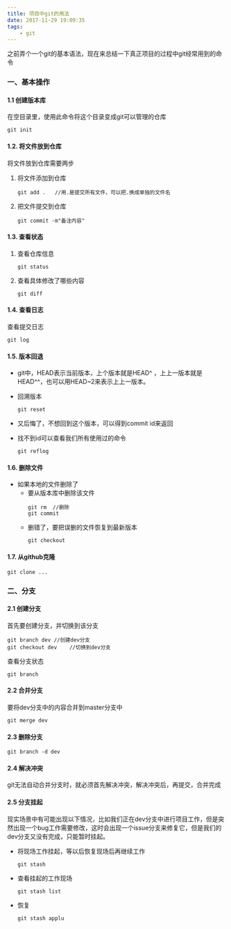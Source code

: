 ```yaml
---
title: 项目中git的用法
date: 2017-11-29 19:09:35
tags:
    - git
---
```


之前弄个一个git的基本语法，现在来总结一下真正项目的过程中git经常用到的命令

### 一、基本操作
#### 1.1 创建版本库
在空目录里，使用此命令将这个目录变成git可以管理的仓库
```
git init
```

#### 1.2. 将文件放到仓库
将文件放到仓库需要两步
1. 将文件添加到仓库
    ```
    git add .   //用.是提交所有文件，可以把.换成单独的文件名
    ```
2. 把文件提交到仓库
    ```
    git commit -m"备注内容"
    ```

<!--more-->

#### 1.3. 查看状态
1. 查看仓库信息
    ```
    git status
    ```
2. 查看具体修改了哪些内容
    ```
    git diff
    ```

#### 1.4. 查看日志
查看提交日志
```
git log
```

#### 1.5. 版本回退
- git中，HEAD表示当前版本，上个版本就是HEAD^ ，上上一版本就是HEAD^^，也可以用HEAD~2来表示上上一版本。
- 回溯版本
    ```
    git reset
    ```
- 又后悔了，不想回到这个版本，可以得到commit id来返回 

- 找不到id可以查看我们所有使用过的命令
    ```
    git reflog
    ```

#### 1.6. 删除文件
- 如果本地的文件删除了
    - 要从版本库中删除该文件
        ```
        git rm  //删除
        git commit
        ```
    - 删错了，要把误删的文件恢复到最新版本
        ```
        git checkout
        ```
#### 1.7. 从github克隆
```
git clone ...
```

### 二、分支
#### 2.1 创建分支
首先要创建分支，并切换到该分支
```
git branch dev //创建dev分支
git checkout dev    //切换到dev分支
```
查看分支状态
```
git branch
```

#### 2.2 合并分支
要将dev分支中的内容合并到master分支中
```
git merge dev
```

#### 2.3 删除分支
```
git branch -d dev
```

#### 2.4 解决冲突
git无法自动合并分支时，就必须首先解决冲突，解决冲突后，再提交，合并完成

#### 2.5 分支挂起
现实场景中有可能出现以下情况，比如我们正在dev分支中进行项目工作，但是突然出现一个bug工作需要修改，这时会出现一个issue分支来修复它，但是我们的dev分支又没有完成，只能暂时挂起。
- 将现场工作挂起，等以后恢复现场后再继续工作
    ```
    git stash
    ```
- 查看挂起的工作现场
    ```
    git stash list
    ```
- 恢复
    ```
    git stash applu
    ```
